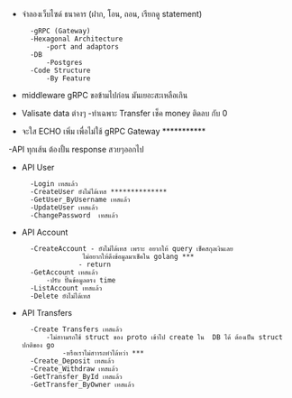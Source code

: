 - จำลองเว็บไซด์  ธนาคาร (ฝาก, โอน, ถอน, เรียกดู statement)
 
        -gRPC (Gateway)
        -Hexagonal Architecture
            -port and adaptors
        -DB
            -Postgres 
        -Code Structure
            -By Feature
        
- middleware gRPC ขอข้ามไปก่อน มันเยอะสะเหลือเกิน

- Valisate data ต่างๆ
    -ทำเฉพาะ Transfer  เช็ค money ติดลบ กับ 0
- จะใส ECHO เพิ่ม เพื่อไม่ใช้ gRPC Gateway ***********

-API ทุกเส้น ต้องปั้น response สวยๆออกไป
- API User
  
        -Login เทสแล้ว
        -CreateUser ยังไม่ได้เทส **************
        -GetUser_ByUsername เทสแล้ว 
        -UpdateUser เทสแล้ว
        -ChangePassword  เทสแล้ว

- API Account

        -CreateAccount - ยังไม่ได้เทส เพราะ อยากให้ query เช็คสกุลเงินเลย
                     ไม่อยากให้ดึงข้อมูลมาเช็คใน golang ***
                    - return
        -GetAccount เทสแล้ว
            -ปรับ ปั้นข้อมูลตรง time
        -ListAccount เทสแล้ว
        -Delete ยังไม่ได้เทส

- API Transfers

        -Create Transfers เทสแล้ว
            -ไม่สาามรถใช้ struct ของ proto เข้าไป create ใน  DB ได้ ต้องเป็น struct ปกติของ go
                -หรือเราไม่สาารถทำได้หว่า ***
        -Create_Deposit เทสแล้ว
        -Create_Withdraw เทสแล้ว
        -GetTransfer_ById เทสแล้ว
        -GetTransfer_ByOwner เทสแล้ว
